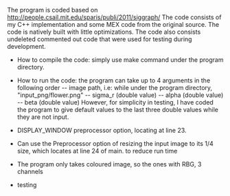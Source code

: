 The program is coded based on 
http://people.csail.mit.edu/sparis/publi/2011/siggraph/
The code consists of my C++ implementation and some MEX code from the original source.
The code is natively built with little optimizations. 
The code also consists undeleted commented out code that were used for testing during development.

- How to compile the code: simply use make command under the program directory.

- How to run the code:       the program can take up to 4 arguments in the following order
                                     -- image path, i.e: while under the program directory, "input_png/flower.png"
                                     -- sigma_r (double value)
                                     -- alpha     (double value)
                                     -- beta       (double value)
                                    However, for simplicity in testing, I have coded the program to give default values to the last three double values while they are not input.


- DISPLAY_WINDOW preprocessor option, locating at line 23.

- Can use the Preprocessor option of resizing the input image to its 1/4 size, which locates at line 24 of main. to reduce run time

- The program only takes coloured image, so the ones with RBG, 3 channels
- testing 

